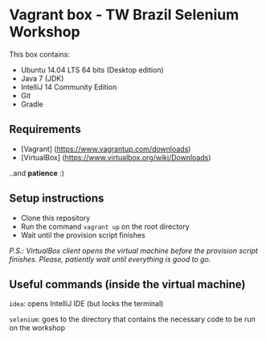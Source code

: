 # Vagrant box - TW Brazil Selenium Workshop
This box contains:
- Ubuntu 14.04 LTS 64 bits (Desktop edition)
- Java 7 (JDK)
- IntelliJ 14 Community Edition
- Git
- Gradle

## Requirements
- [Vagrant] (https://www.vagrantup.com/downloads)
- [VirtualBox] (https://www.virtualbox.org/wiki/Downloads)

..and **patience** :)

## Setup instructions
- Clone this repository
- Run the command `vagrant up` on the root directory
- Wait until the provision script finishes

*P.S.: VirtualBox client opens the virtual machine before the provision script finishes. Please, patiently wait until everything is good to go.*

## Useful commands (inside the virtual machine)
`idea`: opens IntelliJ IDE (but locks the terminal)

`selenium`: goes to the directory that contains the necessary code to be run on the workshop
